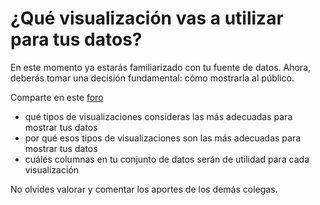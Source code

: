 # ¿Qué visualización vas a utilizar para tus datos?

En este momento ya estarás familiarizado con tu fuente de datos. Ahora, deberás tomar una decisión fundamental: cómo mostrarla al público.

Comparte en este [foro](https://github.com/Taller-Abierto-de-Humanidades-Digitales/curso-datos/discussions/new?category=actividades&title=Actividad%20¿qué%20visualización%20utilizaré?&body=El%20contenido%20de%20tu%20%20actividad)

- qué tipos de visualizaciones consideras las más adecuadas para mostrar tus datos
- por qué esos tipos de visualizaciones son las más adecuadas para mostrar tus datos
- cuáles columnas en tu conjunto de datos serán de utilidad para cada visualización

No olvides valorar y comentar los aportes de los demás colegas.
